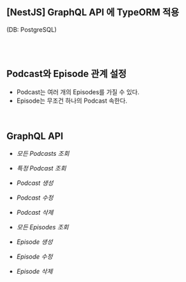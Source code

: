 ## [NestJS] GraphQL API 에 TypeORM 적용

(DB: PostgreSQL)

<br>
<br>

## Podcast와 Episode 관계 설정

- Podcast는 여러 개의 Episodes를 가질 수 있다.
- Episode는 무조건 하나의 Podcast 속한다.

<br>

## GraphQL API

- _모든 Podcasts 조회_
- _특정 Podcast 조회_
- _Podcast 생성_
- _Podcast 수정_
- _Podcast 삭제_

- _모든 Episodes 조회_
- _Episode 생성_
- _Episode 수정_
- _Episode 삭제_
